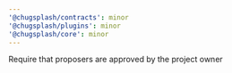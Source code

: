 ```yaml
---
'@chugsplash/contracts': minor
'@chugsplash/plugins': minor
'@chugsplash/core': minor
---
```


Require that proposers are approved by the project owner

